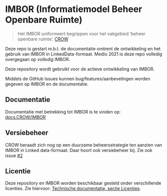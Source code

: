# IMBOR (Informatiemodel Beheer Openbare Ruimte)

> Het IMBOR uniformeert begrippen voor het vakgebied ‘beheer openbare ruimte’. 
> [CROW](https://www.crow.nl/thema-s/management-openbare-ruimte/imbor/over-imbor)

Deze repo is gestart m.b.t. de documentatie omtrent de ontwikkeling en het gebruik van IMBOR in LinkedData-formaat. 
Medio 2021 is deze repo volledig overgegaan op _volledig_ IMBOR.

Deze repository wordt gebruikt voor de actieve ontwikkeling van IMBOR. 

Middels de GitHub Issues kunnen bug/features/aanbevelingen worden gegeven op IMBOR en de documentatie.

## Documentatie

Documentatie met betrekking tot IMBOR is te vinden op: [docs.CROW/IMBOR](https://docs.crow.nl/#sectie-imbor)

## Versiebeheer

CROW beraadt zich nog op een duurzame beheersstrategie ten aanzien van IMBOR in Linked data-formaat. 
Daar hoort ook versiebeheer bij. Zie ook issue [#2](https://github.com/Stichting-CROW/imbor/issues/2)

## Licentie

Deze repository en IMBOR worden beschikbaar gesteld onder verschillende licenties. Zie hiervoor: [Technische documentatie, sectie Licenties](https://docs.crow.nl/imbor/techdoc/#licenties).

